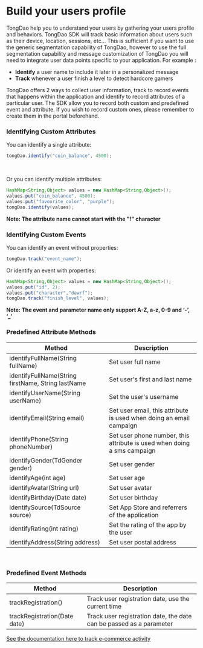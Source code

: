 # Build your users profile

TongDao help you to understand your users by gathering your users profile and behaviors. TongDao SDK will track basic information about users such as their device, location, sessions, etc… This is sufficient if you want to use the generic segmentation capability of TongDao, however to use the full segmentation capability and message customization of TongDao you will need to integrate user data points specific to your application. For example :

- <b>Identify</b> a user name to include it later in a personalized message
- <b>Track</b> whenever a user finish a level to detect hardcore gamers

TongDao offers 2 ways to collect user information, track to record events that happens within the application and identify to record attributes of a particular user. The SDK allow you to record both custom and predefined event and attribute. If you wish to record custom ones, please remember to create them in the portal beforehand.
<br>

### Identifying Custom Attributes

You can identify a single attribute:
```java
tongDao.identify("coin_balance", 4500);
```
<br>

Or you can identify multiple attributes:
```java
HashMap<String,Object> values = new HashMap<String,Object>();
values.put("coin_balance", 4500);
values.put("favourite_color", "purple");
tongDao.identify(values);
```
<b>Note: The attribute name cannot start with the "!" character</b>
<br>

### Identifying Custom Events

You can identify an event without properties:
```java
tongDao.track("event_name");
```
Or identify an event with properties:
```java
HashMap<String,Object> values = new HashMap<String,Object>();
values.put("id", 2);
values.put("character","dawrf");
tongDao.track("finish_level", values);
```

<b>Note: The event and parameter name only support A-Z, a-z, 0-9 and ‘-’, ‘_’</b>

### Predefined Attribute Methods

Method | Description
-------|------------
identifyFullName(String fullName) | Set user full name
identifyFullName(String firstName, String lastName | Set user's first and last name
identifyUserName(String userName) | Set the user's username
identifyEmail(String email)	      | Set user email, this attribute is used when doing an email campaign
identifyPhone(String phoneNumber) | Set user phone number, this attribute is used when doing a sms campaign
identifyGender(TdGender gender)   | Set user gender
identifyAge(int age)              | Set user age
identifyAvatar(String url)        | Set user avatar
identifyBirthday(Date date)       | Set user birthday
identifySource(TdSource source)   | Set App Store and referrers of the application
identifyRating(int rating)        | Set the rating of the app by the user
identifyAddress(String address)   | Set user postal address
<br>

### Predefined Event Methods

Method | Description
-------|------------
trackRegistration() | Track user registration date, use the current time
trackRegistration(Date date) | Track user registration date, the date can be passed as a parameter

[See the documentation here to track e-commerce activity][ecommerce]


[ecommerce]: ecommerce.md